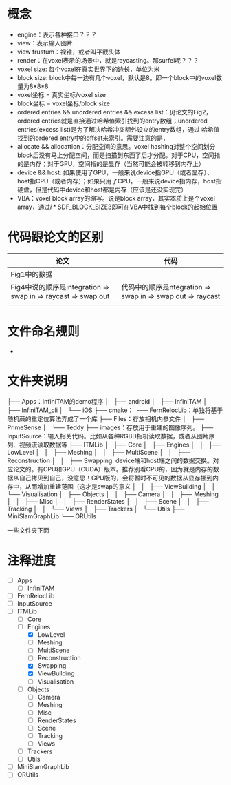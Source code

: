 # 概念
- engine：表示各种接口？？？
- view：表示输入图片
- view frustum：视锥，或者叫平截头体
- render：在voxel表示的场景中，就是raycasting。那surfel呢？？？
- voxel size: 每个voxel在真实世界下的边长，单位为米
- block size: block中每一边有几个voxel，默认是8。即一个block中的voxel数量为8\*8\*8
- voxel坐标 = 真实坐标/voxel size
- block坐标 = voxel坐标/block size
- ordered entries && unordered entries && excess list：见论文的Fig2，ordered entries就是直接通过哈希值索引找到的entry数组；unordered entries(excess list)是为了解决哈希冲突额外设立的entry数组，通过 哈希值找到的ordered entry中的offset来索引。需要注意的是，
- allocate && allocattion：分配空间的意思。voxel hashing对整个空间划分block后没有马上分配空间，而是扫描到东西了后才分配。对于CPU，空间指的是内存；对于GPU，空间指的是显存（当然可能会被转移到内存上）
- device && host: 如果使用了GPU，一般来说device指GPU（或者显存）、host指CPU（或者内存）；如果只用了CPU，一般来说device指内存，host指硬盘，但是代码中device和host都是内存（应该是还没实现完）
- VBA：voxel block array的缩写。说是block array，其实本质上是个voxel array，通过$i*\text{SDF\_BLOCK\_SIZE3}$即可在VBA中找到每个block的起始位置
# 代码跟论文的区别

| 论文                                                         | 代码                                                       |
| ------------------------------------------------------------ | ---------------------------------------------------------- |
| Fig1中的数据                                                 |                                                            |
| Fig4中说的顺序是integration => swap in => raycast => swap out | 代码中的顺序是ntegration => swap in => swap out => raycast |
|                                                              |                                                            |



# 文件命名规则

- 


# 文件夹说明
├── Apps：InfiniTAM的demo程序
│   ├── android
│   ├── InfiniTAM
│   ├── InfiniTAM_cli
│   └── iOS
├── cmake：
├── FernRelocLib：单独将基于随机蕨的重定位算法弄成了一个库
├── Files：存放相机内参文件
│   ├── PrimeSense
│   └── Teddy
├── images：存放用于重建的图像序列。
├── InputSource：输入相关代码。比如从各种RGBD相机读取数据，或者从图片序列、视频流读取数据等
├── ITMLib
│   ├── Core
│   ├── Engines
│   │   ├── LowLevel
│   │   ├── Meshing
│   │   ├── MultiScene
│   │   ├── Reconstruction
│   │   ├── Swapping: device端和host端之间的数据交换。对应论文的。有CPU和GPU（CUDA）版本。推荐别看CPU的，因为就是内存的数据从自己拷贝到自己，没意思！GPU版的，会将暂时不可见的数据从显存挪到内存中，从而增加重建范围（这才是swap的意义
│   │   ├── ViewBuilding
│   │   └── Visualisation
│   ├── Objects
│   │   ├── Camera
│   │   ├── Meshing
│   │   ├── Misc
│   │   ├── RenderStates
│   │   ├── Scene
│   │   ├── Tracking
│   │   └── Views
│   ├── Trackers
│   └── Utils
├── MiniSlamGraphLib
└── ORUtils

一些文件夹下面

# 注释进度

- [ ] Apps
    - [ ] InfiniTAM
- [ ] FernRelocLib
- [ ] InputSource
- [ ] ITMLib
    - [ ] Core
    - [ ] Engines
        - [x] LowLevel
        - [ ] Meshing
        - [ ] MultiScene
        - [ ] Reconstruction
        - [x] Swapping
        - [x] ViewBuilding
        - [ ] Visualisation
    - [ ] Objects
        - [ ] Camera
        - [ ] Meshing
        - [ ] Misc
        - [ ] RenderStates
        - [ ] Scene
        - [ ] Tracking
        - [ ] Views
    - [ ] Trackers
    - [ ] Utils
- [ ] MiniSlamGraphLib
- [ ] ORUtils